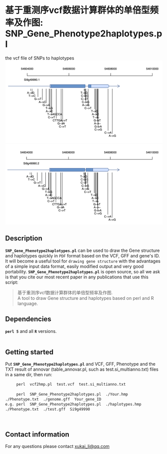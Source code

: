 # 基于重测序vcf数据计算群体的单倍型频率及作图: SNP_Gene_Phenotype2haplotypes.pl
the vcf file of SNPs to haplotypes
![+](Plot_gene-Si9g49990.1-Phenotype.png)
![+](Plot_gene-Si9g49990.2-Phenotype.png)
## Description
__`SNP_Gene_Phenotype2haplotypes.pl`__ can be used to draw the Gene structure and haplotypes quickly in `PDF` format based on the VCF, GFF and gene's ID. It will become a useful tool for `drawing gene structure` with the advantages of a simple input data format, easily modified output and very good portability. __`SNP_Gene_Phenotype2haplotypes.pl`__ is open source, so all we ask is that you cite our most recent paper in any publications that use this script:</br>
> 基于重测序vcf数据计算群体的单倍型频率及作图.</br>
> A tool to draw Gene structure and haplotypes based on perl and R language.</br>

## Dependencies
__`perl 5`__ and all __`R`__ versions. </br></br>

## Getting started
Put __`SNP_Gene_Phenotype2haplotypes.pl`__ and VCF, GFF, Phenotype and the TXT result of annovar (table_annovar.pl, such as test.si_multianno.txt) files in a same dir, then run:</br>
```
     perl  vcf2hmp.pl  test.vcf  test.si_multianno.txt
     
     perl  SNP_Gene_Phenotype2haplotypes.pl  ./Your.hmp  ./Phenotype.txt  ./genome.gff  Your_gene_ID
e.g. perl  SNP_Gene_Phenotype2haplotypes.pl  ./haplotypes.hmp   ./Phenotype.txt  ./test.gff  Si9g49990
```
</br>

## Contact information
For any questions please contact xukai_li@qq.com</br>
